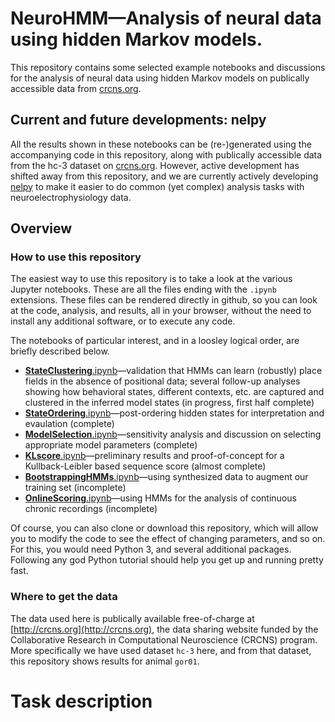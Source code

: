 # NeuroHMM—Analysis of neural data using hidden Markov models.
This repository contains some selected example notebooks and discussions for the analysis of neural data using hidden Markov models on publically accessible data from [crcns.org](https://crcns.org/data-sets/hc/hc-3/about-hc-3).

## Current and future developments: nelpy
All the results shown in these notebooks can be (re-)generated using the accompanying code in this repository, along with publically accessible data from the hc-3 dataset on [crcns.org](crcns.org). However, active development has shifted away from this repository, and we are currently actively developing [nelpy](https://github.com/eackermann/nelpy) to make it easier to do common (yet complex) analysis tasks with neuroelectrophysiology data.

## Overview

### How to use this repository

The easiest way to use this repository is to take a look at the various Jupyter notebooks. These are all the files ending with the `.ipynb` extensions. These files can be rendered directly in github, so you can look at the code, analysis, and results, all in your browser, without the need to install any additional software, or to execute any code.

The notebooks of particular interest, and in a loosley logical order, are briefly described below.
 * [**StateClustering**.ipynb](../master/StateClustering.ipynb)—validation that HMMs can learn (robustly) place fields in the absence of positional data; several follow-up analyses showing how behavioral states, different contexts, etc. are captured and clustered in the inferred model states (in progress, first half complete)
 * [**StateOrdering**.ipynb](../master/StateOrdering.ipynb)—post-ordering hidden states for interpretation and evaulation (complete)
 * [**ModelSelection**.ipynb](../master/ModelSelection.ipynb)—sensitivity analysis and discussion on selecting appropriate model parameters (complete)
 * [**KLscore**.ipynb](../bmaster/KLscore.ipynb)—preliminary results and proof-of-concept for a Kullback-Leibler based sequence score (almost complete)
 * [**BootstrappingHMMs**.ipynb](../master/BootstrappingHMMs.ipynb)—using synthesized data to augment our training set (incomplete)
 * [**OnlineScoring**.ipynb](../master/OnlineScoring.ipynb)—using HMMs for the analysis of continuous chronic recordings (incomplete)
 

Of course, you can also clone or download this repository, which will allow you to modify the code to see the effect of changing parameters, and so on. For this, you would need Python 3, and several additional packages. Following any god Python tutorial should help you get up and running pretty fast.

### Where to get the data

The data used here is publically available free-of-charge at [http://crcns.org](http://crcns.org), the data sharing website funded by the Collaborative Research in Computational Neuroscience (CRCNS) program. More specifically we have used dataset `hc-3` here, and from that dataset, this repository shows results for animal `gor01`.

Task description
=========================
